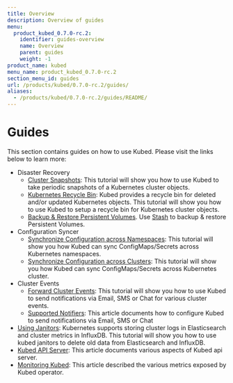 ```yaml
---
title: Overview
description: Overview of guides
menu:
  product_kubed_0.7.0-rc.2:
    identifier: guides-overview
    name: Overview
    parent: guides
    weight: -1
product_name: kubed
menu_name: product_kubed_0.7.0-rc.2
section_menu_id: guides
url: /products/kubed/0.7.0-rc.2/guides/
aliases:
  - /products/kubed/0.7.0-rc.2/guides/README/
---
```


# Guides

This section contains guides on how to use Kubed. Please visit the links below to learn more:

- Disaster Recovery
  - [Cluster Snapshots](/docs/guides/disaster-recovery/cluster-snapshot.md): This tutorial will show you how to use Kubed to take periodic snapshots of a Kubernetes cluster objects.
  - [Kubernetes Recycle Bin](/docs/guides/disaster-recovery/recycle-bin.md): Kubed provides a recycle bin for deleted and/or updated Kubernetes objects. This tutorial will show you how to use Kubed to setup a recycle bin for Kubernetes cluster objects.
  - [Backup & Restore Persistent Volumes](/docs/guides/disaster-recovery/stash.md). Use [Stash](https://appscode.com/products/stash) to backup & restore Persistent Volumes.
- Configuration Syncer
  - [Synchronize Configuration across Namespaces](/docs/guides/config-syncer/intra-cluster.md): This tutorial will show you how Kubed can sync ConfigMaps/Secrets across Kubernetes namespaces.
  - [Synchronize Configuration across Clusters](/docs/guides/config-syncer/inter-cluster.md): This tutorial will show you how Kubed can sync ConfigMaps/Secrets across Kubernetes cluster.
- Cluster Events
  - [Forward Cluster Events](/docs/guides/cluster-events/event-forwarder.md): This tutorial will show you how to use Kubed to send notifications via Email, SMS or Chat for various cluster events.
  - [Supported Notifiers](/docs/guides/cluster-events/notifiers.md): This article documents how to configure Kubed to send notifications via Email, SMS or Chat
- [Using Janitors](/docs/guides/janitors.md): Kubernetes supports storing cluster logs in Elasticsearch and cluster metrics in InfluxDB. This tutorial will show you how to use kubed janitors to delete old data from Elasticsearch and InfluxDB.
- [Kubed API Server](/docs/guides/apiserver.md): This article documents various aspects of Kubed api server.
- [Monitoring Kubed](/docs/guides/monitoring.md): This article described the various metrics exposed by Kubed operator.
